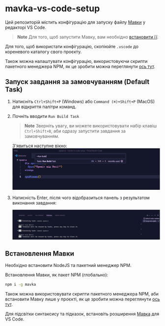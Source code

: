# mavka-vs-code-setup

Цей репозиторій містить конфігурацію для запуску файлу [Мавки](https://xn--80aaf6ah.xn--j1amh/) у редакторі VS Code.

> **Note**
> Для того, щоб запустити Мавку, вам необхідно [встановити її](#встановлення-мавки).

Для того, щоб використати конфігурацію, скопіюйте `.vscode` до кореневого каталогу свого проєкту.

Також можна налаштувати конфігурацію, використовуючи скрипти пакетного менеджера NPM, як це зробити
можна переглянути [ось тут](https://github.com/dkostmii/mavka-npm-setup).

## Запуск завдання за замовчуванням (Default Task)

1. Натисніть `Ctrl+Shift+P` (Windows) або `Command (⌘)+Shift+P` (MacOS)
для відкриття палітри команд.

2. Почніть вводити `Run Build Task`

    > **Note**
    > Зверніть увагу, ви можете використовувати набір клавіш `Ctrl+Shift+B`,
    > аби одразу запустити завдання за замовчуванням.

    З'явиться наступне вікно: ![Палітра команд](./img/command-palette.png)

3. Натисність Enter, після чого відобразиться панель з результатом виконання завдання:

    ![Результат виконання завдання](./img/task-result.png)

## Встановлення Мавки

Необхідно встановити NodeJS та пакетний менеджер NPM.

Встановлення Мавки, як пакет NPM (глобально):

```bash
npm i -g mavka
```

Також можна використовувати скрипти пакетного менеджера NPM, аби встановити
Мавку лише у проєкті, як це зробити можна переглянути [ось тут](https://github.com/dkostmii/mavka-npm-setup).

Для підсвітки синтаксису та підказок, встановіть розширення [Мавка](https://marketplace.visualstudio.com/items?itemName=mavka.mavka-vscode) для VS Code.
